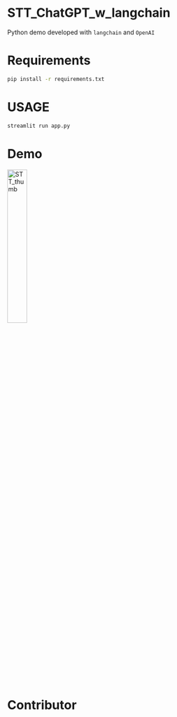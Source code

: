 # STT_ChatGPT_w_langchain
Python demo developed with `langchain` and `OpenAI`

# Requirements
```bash
pip install -r requirements.txt
```

# USAGE
```bash
streamlit run app.py
```

# Demo
[<img width="30%" alt="STT_thumb" src="https://github.com/jskim0406/STT_ChatGPT_w_langchain/assets/63832233/422306ea-9139-4239-8070-fcd1fcb6e2ec">](https://youtu.be/iflE5giZOLs)

# Contributor
